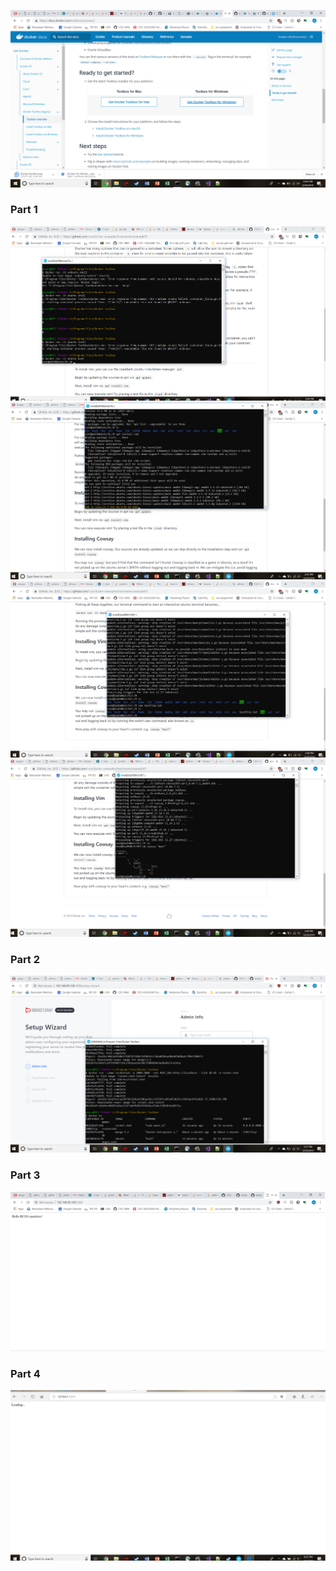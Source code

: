 
![](images/lab9part1.png)
### Part 1
![](images/lab9part2.png)
![](images/lab9part3.png)
![](images/lab9part4.png)
![](images/lab9part5.png)



### Part 2
![](images/lab9part6.png)
### Part 3
![](images/lab9part7.png)
### Part 4
![](images/lab9part8.png)
